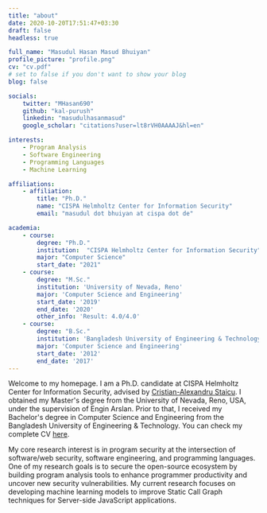 ```yaml
---
title: "about"
date: 2020-10-20T17:51:47+03:30
draft: false
headless: true

full_name: "Masudul Hasan Masud Bhuiyan"
profile_picture: "profile.png"
cv: "cv.pdf"
# set to false if you don't want to show your blog
blog: false

socials:
    twitter: "MHasan690"
    github: "kal-purush"
    linkedin: "masudulhasanmasud"
    google_scholar: "citations?user=lt8rVH0AAAAJ&hl=en"

interests:
    - Program Analysis
    - Software Engineering
    - Programming Languages
    - Machine Learning

affiliations:
    - affiliation:
        title: "Ph.D."
        name: "CISPA Helmholtz Center for Information Security"
        email: "masudul dot bhuiyan at cispa dot de"

academia:
    - course:
        degree: "Ph.D."
        institution:  "CISPA Helmholtz Center for Information Security"
        major: "Computer Science"
        start_date: "2021"
    - course:
        degree: "M.Sc."
        institution: 'University of Nevada, Reno'
        major: 'Computer Science and Engineering'
        start_date: '2019'
        end_date: '2020'
        other_info: 'Result: 4.0/4.0'
    - course:
        degree: "B.Sc."
        institution: 'Bangladesh University of Engineering & Technology'
        major: 'Computer Science and Engineering'
        start_date: '2012'
        end_date: '2017'
---
```


Welcome to my homepage. I am a Ph.D. candidate at CISPA Helmholtz Center for Information Security, advised by [Cristian-Alexandru Staicu](https://www.staicu.org/). I obtained my Master's degree from the University of Nevada, Reno, USA, under the supervision of Engin Arslan. Prior to that, I received my Bachelor's degree in Computer Science and Engineering from the Bangladesh University of Engineering & Technology. You can check my complete CV [here](https://drive.google.com/file/d/1Jw36eLxtKaiRAagn88RrtfXHpwU0vhS7/view?usp=sharing). 

My core research interest is in program security at the intersection of software/web security, software engineering, and programming languages. One of my research goals is to secure the open-source ecosystem by building program analysis tools to enhance programmer productivity and uncover new security vulnerabilities. My current research focuses on developing machine learning models to improve Static Call Graph techniques for Server-side JavaScript applications.